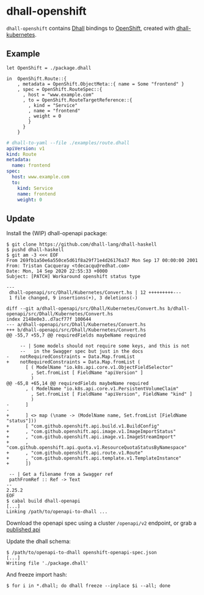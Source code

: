 # dhall-openshift

`dhall-openshift` contains [Dhall][dhall-lang] bindings to [OpenShift][OpenShift],
created with [dhall-kubernetes][dhall-kubernetes].

## Example

```dhall
let OpenShift = ./package.dhall

in  OpenShift.Route::{
    , metadata = OpenShift.ObjectMeta::{ name = Some "frontend" }
    , spec = OpenShift.RouteSpec::{
      , host = "www.example.com"
      , to = OpenShift.RouteTargetReference::{
        , kind = "Service"
        , name = "frontend"
        , weight = 0
        }
      }
    }
```

```yaml
# dhall-to-yaml --file ./examples/route.dhall
apiVersion: v1
kind: Route
metadata:
  name: frontend
spec:
  host: www.example.com
  to:
    kind: Service
    name: frontend
    weight: 0
```

## Update

Install the (WIP) dhall-openapi package:

```shell
$ git clone https://github.com/dhall-lang/dhall-haskell
$ pushd dhall-haskell
$ git am -3 <<< EOF
From 269fb1a50e6a550ce5d61f8a29f71e4d26176a37 Mon Sep 17 00:00:00 2001
From: Tristan Cacqueray <tdecacqu@redhat.com>
Date: Mon, 14 Sep 2020 22:55:33 +0000
Subject: [PATCH] Workaround openshift status type

---
 dhall-openapi/src/Dhall/Kubernetes/Convert.hs | 12 +++++++++---
 1 file changed, 9 insertions(+), 3 deletions(-)

diff --git a/dhall-openapi/src/Dhall/Kubernetes/Convert.hs b/dhall-openapi/src/Dhall/Kubernetes/Convert.hs
index 2148e0e3..d7acf77f 100644
--- a/dhall-openapi/src/Dhall/Kubernetes/Convert.hs
+++ b/dhall-openapi/src/Dhall/Kubernetes/Convert.hs
@@ -55,7 +55,7 @@ requiredFields maybeName required

     -- | Some models should not require some keys, and this is not
     --   in the Swagger spec but just in the docs
-    notRequiredConstraints = Data.Map.fromList
+    notRequiredConstraints = Data.Map.fromList (
       [ ( ModelName "io.k8s.api.core.v1.ObjectFieldSelector"
         , Set.fromList [ FieldName "apiVersion" ]
         )
@@ -65,8 +65,14 @@ requiredFields maybeName required
       , ( ModelName "io.k8s.api.core.v1.PersistentVolumeClaim"
         , Set.fromList [ FieldName "apiVersion", FieldName "kind" ]
         )
-      ]
-
+      ] <> map (\name -> (ModelName name, Set.fromList [FieldName "status"]))
+      [ "com.github.openshift.api.build.v1.BuildConfig"
+      , "com.github.openshift.api.image.v1.ImageImportStatus"
+      , "com.github.openshift.api.image.v1.ImageStreamImport"
+      , "com.github.openshift.api.quota.v1.ResourceQuotaStatusByNamespace"
+      , "com.github.openshift.api.route.v1.Route"
+      , "com.github.openshift.api.template.v1.TemplateInstance"
+      ])

 -- | Get a filename from a Swagger ref
 pathFromRef :: Ref -> Text
--
2.25.2
EOF
$ cabal build dhall-openapi
[...]
Linking /path/to/openapi-to-dhall ...
```

Download the openapi spec using a cluster `/openapi/v2` endpoint, or grab a
[published api](https://github.com/openshift/origin/blob/e29bf7e007b976f624d1f24bc320583d4d335b83/api/swagger-spec/openshift-openapi-spec.json)

Update the dhall schema:

```shell
$ /path/to/openapi-to-dhall openshift-openapi-spec.json
[...]
Writing file './package.dhall'
```

And freeze import hash:

```shell
$ for i in *.dhall; do dhall freeze --inplace $i --all; done
```

[dhall-lang]: https://dhall-lang.org
[dhall-kubernetes]: https://github.com/dhall-lang/dhall-kubernetes
[OpenShift]: https://www.openshift.com/
